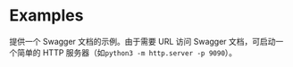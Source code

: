 # Examples

提供一个 Swagger 文档的示例。由于需要 URL 访问 Swagger 文档，可启动一个简单的 HTTP 服务器（如`python3 -m http.server -p 9090`）。
